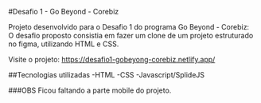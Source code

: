 #Desafio 1 - Go Beyond - Corebiz

Projeto desenvolvido para o Desafio 1 do programa Go Beyond - Corebiz: <br>
O desafio proposto consistia em fazer um clone de um projeto estruturado no figma, utilizando HTML e CSS.

Visite o projeto: https://desafio1-gobeyong-corebiz.netlify.app/

##Tecnologias utilizadas
    -HTML
    -CSS
    -Javascript/SplideJS

###OBS
Ficou faltando a parte mobile do projeto.